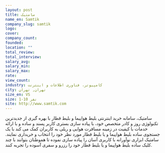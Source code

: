 ```yaml
---
layout: post
title: سامتیک
name_en: Samtik
company_slug: samtik
logo: 
cover: 
company_count:
founded:
location: ""
total_review: 
total_interview: 
salary_avg: 
salary_min: 
salary_max: 
rate: 
view_count: 
industry: کامپیوتر، فناوری اطلاعات و اینترنت
city: تهران, تهران
size_en: VS
size: 1-10 نفر
site: http://www.samtik.com
---
```


سامتیک، سامانه خرید اینترنتی بلیط هواپیما و بلیط قطار با بهره گیری از جدیدترین تکنولوژی روز و کادر متخصص خود، با پیاده سازی بستری کاربر پسند و ساده و با ارائه خدمات با کیفیت در زمینه مسافرت هوایی و ریلی به کاربران کمک می کند با یک جستجوی ساده بلیط هواپیما و یا بلیط قطار مورد نظر خود را انتخاب و خریداری نمایند. سامتیک ابزاری نوآورانه با کاربری آسان را پیاده سازی نموده تا هموطنان بتوانند با چند کلیک ساده بلیط هواپیما و یا بلیط قطار خود را رزرو و سفری آسوده را تجربه کنند.
